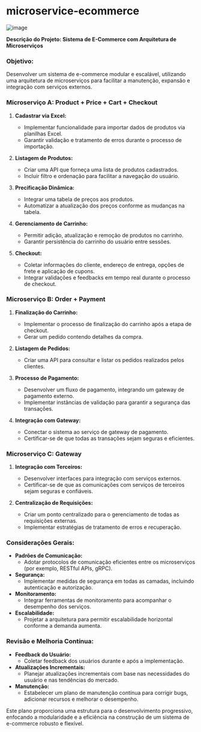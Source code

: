 # microservice-ecommerce

![image](https://github.com/crusbz/microservice-ecommerce/assets/63851523/fecdf226-4307-4e08-aa2f-5d74bde3b8a9)

**Descrição do Projeto: Sistema de E-Commerce com Arquitetura de Microserviços**

### **Objetivo:**
Desenvolver um sistema de e-commerce modular e escalável, utilizando uma arquitetura de microserviços para facilitar a manutenção, expansão e integração com serviços externos.

### **Microserviço A: Product + Price + Cart + Checkout**
1. **Cadastrar via Excel:**
   - Implementar funcionalidade para importar dados de produtos via planilhas Excel.
   - Garantir validação e tratamento de erros durante o processo de importação.

2. **Listagem de Produtos:**
   - Criar uma API que forneça uma lista de produtos cadastrados.
   - Incluir filtro e ordenação para facilitar a navegação do usuário.

3. **Precificação Dinâmica:**
   - Integrar uma tabela de preços aos produtos.
   - Automatizar a atualização dos preços conforme as mudanças na tabela.

4. **Gerenciamento de Carrinho:**
   - Permitir adição, atualização e remoção de produtos no carrinho.
   - Garantir persistência do carrinho do usuário entre sessões.

5. **Checkout:**
   - Coletar informações do cliente, endereço de entrega, opções de frete e aplicação de cupons.
   - Integrar validações e feedbacks em tempo real durante o processo de checkout.

### **Microserviço B: Order + Payment**
1. **Finalização do Carrinho:**
   - Implementar o processo de finalização do carrinho após a etapa de checkout.
   - Gerar um pedido contendo detalhes da compra.

2. **Listagem de Pedidos:**
   - Criar uma API para consultar e listar os pedidos realizados pelos clientes.

3. **Processo de Pagamento:**
   - Desenvolver um fluxo de pagamento, integrando um gateway de pagamento externo.
   - Implementar instâncias de validação para garantir a segurança das transações.

4. **Integração com Gateway:**
   - Conectar o sistema ao serviço de gateway de pagamento.
   - Certificar-se de que todas as transações sejam seguras e eficientes.

### **Microserviço C: Gateway**
1. **Integração com Terceiros:**
   - Desenvolver interfaces para integração com serviços externos.
   - Certificar-se de que as comunicações com serviços de terceiros sejam seguras e confiáveis.

2. **Centralização de Requisições:**
   - Criar um ponto centralizado para o gerenciamento de todas as requisições externas.
   - Implementar estratégias de tratamento de erros e recuperação.

### **Considerações Gerais:**
- **Padrões de Comunicação:**
  - Adotar protocolos de comunicação eficientes entre os microserviços (por exemplo, RESTful APIs, gRPC).
- **Segurança:**
  - Implementar medidas de segurança em todas as camadas, incluindo autenticação e autorização.
- **Monitoramento:**
  - Integrar ferramentas de monitoramento para acompanhar o desempenho dos serviços.
- **Escalabilidade:**
  - Projetar a arquitetura para permitir escalabilidade horizontal conforme a demanda aumenta.

### **Revisão e Melhoria Contínua:**
- **Feedback do Usuário:**
  - Coletar feedback dos usuários durante e após a implementação.
- **Atualizações Incrementais:**
  - Planejar atualizações incrementais com base nas necessidades do usuário e nas tendências do mercado.
- **Manutenção:**
  - Estabelecer um plano de manutenção contínua para corrigir bugs, adicionar recursos e melhorar o desempenho.

Este plano proporciona uma estrutura para o desenvolvimento progressivo, enfocando a modularidade e a eficiência na construção de um sistema de e-commerce robusto e flexível.

